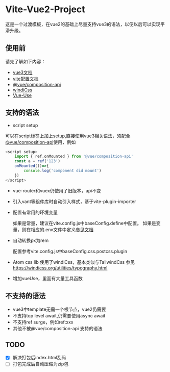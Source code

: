 # Vite-Vue2-Project
这是一个过渡模板，在vue2的基础上尽量支持vue3的语法，以便以后可以实现平滑升级。


## 使用前
请先了解如下内容：
+ [vue3文档](https://v3.cn.vuejs.org/)
+ [vite配置文档](https://cn.vitejs.dev/config/)
+ [@vue/composition-api](https://github.com/vuejs/composition-api)
+ [windiCss]( https://windicss.org/utilities/typography.html)
+ [Vue-Use](https://vueuse.org/)
## 支持的语法
+ script setup

可以在script标签上加上setup,直接使用vue3相关语法，须配合[@vue/composition-api](https://github.com/vuejs/composition-api)使用，例如
```javascript
<script setup>
    import { ref,onMounted } from '@vue/composition-api'
    const a = ref('123')
    onMounted(()=>{
        console.log('component did mount')
    })
</script>

```
+ vue-router和vuex仍使用了旧版本，api不变

+ 引入vant等组件库时自动引入样式，基于vite-plugin-importer

+ 配置有常用的环境变量

   如果是常量，建议在vite.config.js中baseConfig.define中配置。
   如果是变量，则在相应的.env文件中定义[参见文档](https://cn.vitejs.dev/guide/env-and-mode.html#env-files)
  
 + 自动转换px为rem

    配置参考vite.config.js中baseConfig.css.postcss.plugin
+ Atom css lib
 使用了windiCss，基本类似与TailwindCss
 参见 https://windicss.org/utilities/typography.html
+ 增加vueUse，里面有大量工具函数
## 不支持的语法

+ vue3中template无需一个根节点，vue2仍需要
+ 不支持top level await,仍需要使用async await
+ 不支持ref surge，例如ref:xxx
+ 其他不被@vue/composition-api 支持的语法

## TODO
- [x] 解决打包后index.html乱码
- [ ] 打包完成后自动压缩为zip包
